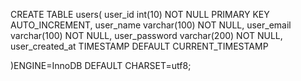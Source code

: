 CREATE TABLE users(
    user_id int(10) NOT NULL PRIMARY KEY AUTO_INCREMENT,
    user_name varchar(100) NOT NULL,
    user_email varchar(100) NOT NULL,
    user_password varchar(200) NOT NULL,
    user_created_at TIMESTAMP DEFAULT CURRENT_TIMESTAMP

)ENGINE=InnoDB DEFAULT CHARSET=utf8;